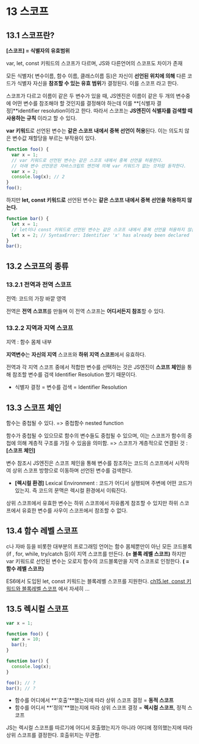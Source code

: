# 13 스코프

## 13.1 스코프란?

**\[스코프] = 식별자의 유효범위**&#x20;

var, let, const 키워드의 스코프가 다르며, JS와 다른언어의 스코프도 차이가 존재

모든 식별자( 변수이름, 함수 이름, 클래스이름 등)은 자신이 **선언된 위치에 의해** 다른 코드가 식별자 자신을 **참조할 수 있는 유효 범위**가 결정된다. 이를 스코프 라고 한다.&#x20;

스코프가 다르고 이름이 같은 두 변수가 있을 때, JS엔진은 이름이 같은 두 개의 변수중에 어떤 변수를 참조해야 할 것인지를 결정해야 하는데 이를 **\[식별자 결정]**identifier resolution이라고 한다. 따라서 스코프는 **JS엔진이 식별자를 검색할 때 사용하는 규칙** 이라고 할 수 있다.

**var 키워드**로 선언된 변수는 **같은 스코프 내에서 중복 선언이 허용**된다. 이는 의도치 않은 변수값 재할당을 부르는 부작용이 있다.&#x20;

```javascript
function foo() {
  var x = 1;
  // var 키워드로 선언된 변수는 같은 스코프 내에서 중복 선언을 허용한다.
  // 아래 변수 선언문은 자바스크립트 엔진에 의해 var 키워드가 없는 것처럼 동작한다.
  var x = 2;
  console.log(x); // 2
}
foo();
```

하지만 **let, const 키워드로** 선언된 변수는 **같은 스코프 내에서 중복 선언을 허용하지 않는다.**

```javascript
function bar() {
  let x = 1;
  // let이나 const 키워드로 선언된 변수는 같은 스코프 내에서 중복 선언을 허용하지 않는다.
  let x = 2; // SyntaxError: Identifier 'x' has already been declared
}
bar();
```



## 13.2 스코프의 종류

### 13.2.1 전역과 전역 스코프&#x20;

전역: 코드의 가장 바깥 영역&#x20;

전역은 **전역 스코프**를 만들며 이 전역 스코프는 **어디서든지 참조**할 수 있다.&#x20;

### 13.2.2 지역과 지역 스코프&#x20;

지역 : 함수 몸체 내부&#x20;

**지역변수**는 **자신의 지역** 스코프와 **하위 지역 스코프**에서 유효하다.&#x20;

전역과 각 지역 스코프 중에서 적합한 변수를 선택하는 것은 JS엔진이 **스코프 체인**을 통해 참조할 변수를 검색 Identifier Resolution 했기 때문이다.

* 식별자 결정 = 변수를 검색 = Identifier Resolution

## 13.3 스코프 체인&#x20;

함수는 중첩될 수 있다. => 중첩함수 nested function

함수가 중첩될 수 있으므로 함수의 변수들도 중첩될 수 있으며, 이는 스코프가 함수의 중첩에 의해 계층적 구조를 가질 수 있음을 의미함. => 스코프가 계층적으로 연결된 것 : **\[스코프 체인]**&#x20;

변수 참조시 JS엔진은 스코프 체인을 통해 변수를 참조하는 코드의 스코프에서 시작하여 상위 스코프 방향으로 이동하며 선언된 변수를 검색한다.

* **\[렉시컬 환경]** Lexical Environment : 코드가 어디서 실행되며 주변에 어떤 코드가 있는지. 즉 코드의 문맥은 렉시컬 환경에서 이뤄진다.&#x20;

상위 스코프에서 유효한 변수는 하위 스코프에서 자유롭게 참조할 수 있지만 하위 스코프에서 유효한 변수를 사우이 스코프에서 참조할 수 없다.

## 13.4 함수 레벨 스코프&#x20;

c나 자바 등을 비롯한 대부분의 프로그래밍 언어는 함수 몸체뿐만이 아닌 모든 코드블록(if , for, while, try/catch 등)이 지역 스코프를 만든다. **(= 블록 레벨 스코프)** 하지만 var 키워드로 선언된 변수는 오로지 함수의 코드블록만을 지역 스코프로 인정한다. **( =함수 레벨 스코프)**

ES6에서 도입된 let, const 키워드는 블록레벨 스코프를 지원한다. [ch15.let, const 키워드와 블록레벨 스코프](15-let-const.md) 에서 자세히 ...

## 13.5 렉시컬 스코프&#x20;

```javascript
var x = 1;

function foo() {
  var x = 10;
  bar();
}

function bar() {
  console.log(x);
}

foo(); // ?
bar(); // ?
```

* 함수를 어디에서 **'호출'**했는지에 따라 상위 스코프 결정 = **동적 스코프**
* 함수를 어디서 **'정의'**했는지에 따라 상위 스코프 결정 = **렉시컬 스코프**, 정적 스코프

JS는 렉시컬 스코프를 따르기에 어디서 호출했는지가 아니라 어디에 정의했는지에 따라 상위 스코프를 결정한다. 호출위치는 무관함.





